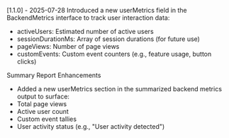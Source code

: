[1.1.0] - 2025-07-28
Introduced a new userMetrics field in the BackendMetrics interface to track user interaction data:
+ activeUsers: Estimated number of active users
+ sessionDurationMs: Array of session durations (for future use)
+ pageViews: Number of page views
+ customEvents: Custom event counters (e.g., feature usage, button clicks)

Summary Report Enhancements
+ Added a new userMetrics section in the summarized backend metrics output to surface:
+ Total page views
+ Active user count
+ Custom event tallies
+ User activity status (e.g., "User activity detected")